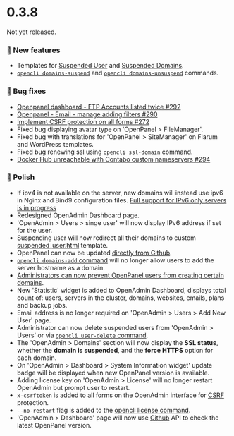 # 0.3.8

Not yet released.

### 🚀 New features
- Templates for [Suspended User](/docs/admin/services/nginx/#suspended-user-template) and [Suspended Domains](/docs/admin/services/nginx/#suspended-domain-template).
- [`opencli domains-suspend`](https://dev.openpanel.com/cli/domains.html#Suspend-Domain) and [`opencli domains-unsuspend`](https://dev.openpanel.com/cli/domains.html#Unsuspend-Domain) commands.

### 🐛 Bug fixes
- [Openpanel dashboard - FTP Accounts listed twice #292](https://github.com/stefanpejcic/OpenPanel/issues/292)
- [Openpanel - Email - manage adding filters #290](https://github.com/stefanpejcic/OpenPanel/issues/290)
- [Implement CSRF protection on all forms #272](https://github.com/stefanpejcic/OpenPanel/issues/272)
- Fixed bug displaying avatar type on 'OpenPanel > FileManager'.
- Fixed bug with translations for 'OpenPanel > SiteManager' on Flarum and WordPress templates.
- Fixed bug renewing ssl using `opencli ssl-domain` command.
- [Docker Hub unreachable with Contabo custom nameservers #294](https://github.com/stefanpejcic/OpenPanel/issues/294)


### 💅 Polish
- If ipv4 is not available on the server, new domains will instead use ipv6 in Nginx and Bind9 configuration files. [Full support for IPv6 only servers is in progress](https://github.com/stefanpejcic/OpenPanel/issues/296)
- Redesigned OpenAdmin Dashboard page.
- 'OpenAdmin > Users > singe user' will now display IPv6 address if set for the user.
- Suspending user will now redirect all their domains to custom [suspended_user.html](https://github.com/stefanpejcic/openpanel-configuration/blob/main/nginx/suspended_user.html) template.
- OpenPanel can now be updated [directly from Github](/docs/admin/intro/#manual-updates).
- [`opencli domains-add` command](https://dev.openpanel.com/cli/domains.html#Add-Domain-to-User) will no longer allow users to add the server hostname as a domain.
- [Administrators can now prevent OpenPanel users from creating certain domains](https://dev.openpanel.com/customize.html#Domain-Restriction).
- New 'Statistic' widget is added to OpenAdmin Dashboard, displays total count of: users, servers in the cluster, domains, websites, emails, plans and backup jobs.
- Email address is no longer required on 'OpenAdmin > Users > Add New User' page.
- Administrator can now delete suspended users from 'OpenAdmin > Users' or via [`opencli user-delete` command](https://dev.openpanel.com/cli/users.html#Delete-User).
- The 'OpenAdmin > Domains' section will now display the **SSL status**, whether the **domain is suspended**, and the **force HTTPS** option for each domain.
- On 'OpenAdmin > Dashboard > System Information widget' update badge will be displayed when new OpenPanel version is available.
- Adding license key on 'OpenAdmin > License' will no longer restart OpenAdmin but prompt user to restart.
- `x-csrftoken` is added to all forms on the OpenAdmin interface for [CSRF](https://portswigger.net/web-security/csrf) protection.
- `--no-restart` flag is added to the [opencli license command](https://dev.openpanel.com/cli/license.html).
- 'OpenAdmin > Dashboard' page will now use [Github](https://raw.githubusercontent.com/stefanpejcic/OpenPanel/refs/heads/main/version/latest) API to check the latest OpenPanel version.
